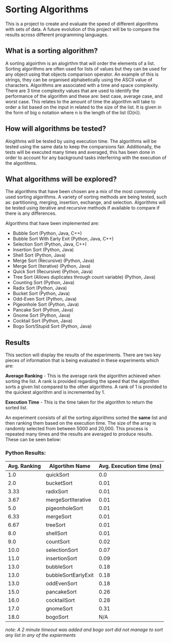 # Sorting Algorithms

This is a project to create and evaluate the speed of different algorithms with sets of data. A future evolution of this project will be to compare the results across different programming languages.

## What is a sorting algorithm?

A sorting algoirthm is an alogirthm that will order the elements of a list. Sorting algorithms are often used for lists of values but they can be used for any object using that objects comparison operator. An example of this is strings, they can be organised alphabetically using the ASCII value of characters. Algorithms are associated with a time and space complexity. There are 3 time complexity values that are used to identify the performance of the algorithm and these are: best case, average case, and worst case. This relates to the amount of time the algorithm will take to order a list based on the input in related to the size of the list. It is given in the form of big o notation where n is the length of the list (O(n)). 

## How will algorithms be tested?

Alogithms will be tested by using execution time. The algorithms will be tested using the same data to keep the comparsions fair. Additionally, the tests will be executed many times and averaged, this has been done in order to account for any background tasks interferring with the execution of the algorithms.

## What algorithms will be explored?

The algorithms that have been chosen are a mix of the most commonly used sorting algorithms. A variety of sorting methods are being tested, such as: partitioning, merging, insertion, exchange, and selection. Algorithms will be tested using iterative and recursive methods if available to compare if there is any differences.

Algorithms that have been implemented are:
* Bubble Sort (Python, Java, C++)
* Bubble Sort With Early Exit (Python, Java, C++)
* Selection Sort (Python, Java, C++)
* Insertion Sort (Python, Java)
* Shell Sort (Python, Java)
* Merge Sort (Recursive) (Python, Java)
* Merge Sort (Iterative) (Python, Java)
* Quick Sort (Recursive) (Python, Java)
* Tree Sort (Allows duplicates through count variable) (Python, Java)
* Counting Sort (Python, Java)
* Radix Sort (Python, Java)
* Bucket Sort (Python, Java)
* Odd-Even Sort (Python, Java)
* Pigeonhole Sort (Python, Java)
* Pancake Sort (Python, Java)
* Gnome Sort (Python, Java)
* Cocktail Sort (Python, Java)
* Bogo Sort/Stupid Sort (Python, Java)

## Results

This section will display the results of the experiments. There are two key pieces of information that is being evaluated in these experiments which are: 

**Average Ranking** - This is the average rank the algorithm achieved when sorting the list. A rank is provided regarding the speed that the algorithm sorts a given list compared to the other algorithms. A rank of 1 is provided to the quickest algorithm and is incremented by 1.

**Execution Time** - This is the time taken for the algorithm to return the sorted list.

An experiment consists of all the sorting algorithms sorted the **same** list and then ranking them based on the execution time. The size of the array is randomly selected from between 5000 and 20,000. This process is repeated many times and the results are averaged to produce results. These can be seen below:

### Python Results:

| Avg. Ranking  | Algortihm Name| Avg. Execution time (ms)| 
| ------------- | ------------- | ------------------------|
| 1.0 | quickSort | 0.0 |
| 2.0 | bucketSort | 0.01 |
| 3.33 | radixSort | 0.01 |
| 3.67 | mergeSortIterative | 0.01 |
| 5.0 | pigeonholeSort | 0.01 |
| 6.33 | mergeSort | 0.01 |
| 6.67 | treeSort | 0.01 |
| 8.0 | shellSort | 0.01 |
| 9.0 | countSort | 0.02 |
| 10.0 | selectionSort | 0.07 |
| 11.0 | insertionSort | 0.09 |
| 13.0 | bubbleSort | 0.18 |
| 13.0 | bubbleSortEarlyExit | 0.18 |
| 13.0 | oddEvenSort | 0.18 |
| 15.0 | pancakeSort | 0.26 |
| 16.0 | cocktailSort | 0.28 |
| 17.0 | gnomeSort | 0.31 |
| 18.0 | bogoSort | N/A |

*note: A 2 minute timeout was added and bogo sort did not manage to sort any list in any of the expierments* 
